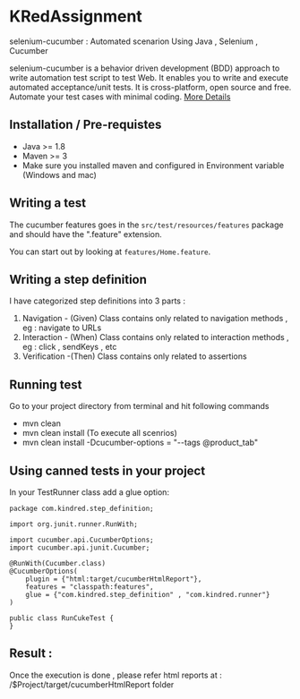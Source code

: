 KRedAssignment
=================

selenium-cucumber : Automated scenarion Using Java , Selenium , Cucumber

selenium-cucumber is a behavior driven development (BDD) approach to write automation test script to test Web.
It enables you to write and execute automated acceptance/unit tests.
It is cross-platform, open source and free.
Automate your test cases with minimal coding.
[More Details](http://seleniumcucumber.info/)

Installation / Pre-requistes 
-------------
* Java >= 1.8
* Maven >= 3
* Make sure you installed maven and configured in Environment variable (Windows and mac)

Writing a test
--------------

The cucumber features goes in the `src/test/resources/features` package and should have the ".feature" extension.

You can start out by looking at `features/Home.feature`. 

Writing a step definition
--------------------------

I have categorized step definitions into 3 parts : 
1. Navigation - (Given) Class contains only related to navigation methods , eg : navigate to URLs
2. Interaction - (When) Class contains only related to interaction methods , eg : click , sendKeys , etc
3. Verification -(Then) Class contains only related to assertions

Running test
--------------

Go to your project directory from terminal and hit following commands
* mvn clean
* mvn clean install (To execute all scenrios)
* mvn clean install -Dcucumber-options = "--tags @product_tab"

Using canned tests in your project
----------------------------------

In your TestRunner class add a glue option:

```
package com.kindred.step_definition;

import org.junit.runner.RunWith;

import cucumber.api.CucumberOptions;
import cucumber.api.junit.Cucumber;

@RunWith(Cucumber.class)
@CucumberOptions(
	plugin = {"html:target/cucumberHtmlReport"},
	features = "classpath:features",
	glue = {"com.kindred.step_definition" , "com.kindred.runner"}
)

public class RunCukeTest {
}
```

Result : 
--------------
Once the execution is done  , please refer html reports at  : /$Project/target/cucumberHtmlReport folder
